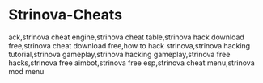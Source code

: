 # Strinova-Cheats
ack,strinova cheat engine,strinova cheat table,strinova hack download free,strinova cheat download free,how to hack strinova,strinova hacking tutorial,strinova gameplay,strinova hacking gameplay,strinova free hacks,strinova free aimbot,strinova free esp,strinova cheat menu,strinova mod menu
